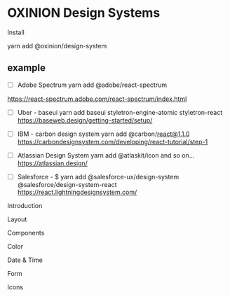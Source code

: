 # OXINION Design Systems

Install

yarn add @oxinion/design-system

## example

- [ ] Adobe Spectrum yarn add @adobe/react-spectrum

https://react-spectrum.adobe.com/react-spectrum/index.html

- [ ] Uber - baseui yarn add baseui styletron-engine-atomic styletron-react
      https://baseweb.design/getting-started/setup/

-[ ] IBM - carbon design system yarn add @carbon/react@1.1.0
https://carbondesignsystem.com/developing/react-tutorial/step-1

- [ ] Atlassian Design System yarn add @atlaskit/icon and so on...
      https://atlassian.design/

- [ ] Salesforce - $ yarn add @salesforce-ux/design-system @salesforce/design-system-react
      https://react.lightningdesignsystem.com/

Introduction

Layout

Components

Color

Date & Time

Form

Icons
